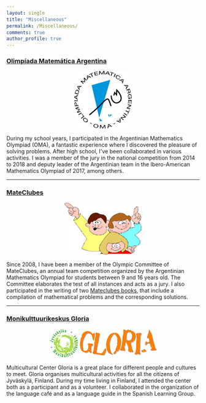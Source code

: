 ```yaml
---
layout: single
title: "Miscellaneous"
permalink: /Miscellaneous/
comments: true
author_profile: true
---
```


### [Olimpíada Matemática Argentina](https://www.oma.org.ar/)


<p align="center">
<img src="/others/logo-oma.gif"  width="150" height="150"/>
</p>


During my school years, I participated in the Argentinian Mathematics Olympiad (OMA), a fantastic experience where I discovered the pleasure of solving problems. After high school, I've been collaborated in various activities. I was a member of the jury in the national competition from 2014 to 2018 and
deputy leader of the Argentinian team in the Ibero-American Mathematics Olympiad of 2017, among others.

--- 

### [MateClubes](https://www.oma.org.ar/mateclubes/index.php)


<p align="center">
<img src="/others/logo400.png"  width="200" height="135.5 "/>
</p>


Since 2008, I have been a member of the Olympic Committee of MateClubes, an annual team competition organized by the Argentinian Mathematics Olympiad 
for students between 9 and 16 years old. The Committee elaborates the test of all instances and acts as a jury. I also participated in the writing of two 
[Mateclubes books](https://www.oma.org.ar/mateclubes/index.php/info/bibliografia), that include a compilation of mathematical problems and the corresponding solutions. 

--- 


### [Monikulttuurikeskus Gloria](https://www.gloriajkl.fi/)


<p align="center">
<img src="/others/gloria_logo.png"/>
</p>


Multicultural Center Gloria is a great place for different people and cultures to meet. Gloria organises multicultural activities for all the citizens of Jyväskylä, Finland. During my time living in Finland, I attended the center both as a participant and as a volunteer. I collaborated in the organization of the language café and as a language guide in the Spanish Learning Group.

